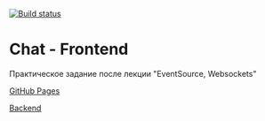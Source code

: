 [![Build status](https://ci.appveyor.com/api/projects/status/l527fw3t9honb45o/branch/main?svg=true)](https://ci.appveyor.com/project/Sapogoha/ahj-8-chat-front/branch/main)

# Chat - Frontend

Практическое задание после лекции "EventSource, Websockets"

[GitHub Pages](https://sapogoha.github.io/ahj-8-chat-front/)

[Backend](https://github.com/Sapogoha/ahj-8-chat-back)
